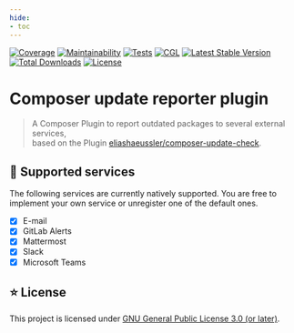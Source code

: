 ```yaml
---
hide:
- toc
---
```


[![Coverage](https://codecov.io/gh/eliashaeussler/composer-update-reporter/branch/master/graph/badge.svg?token=4GZI1QWP5X)](https://codecov.io/gh/eliashaeussler/composer-update-reporter)
[![Maintainability](https://api.codeclimate.com/v1/badges/06d55184455feeee3652/maintainability)](https://codeclimate.com/github/eliashaeussler/composer-update-reporter/maintainability)
[![Tests](https://github.com/eliashaeussler/composer-update-reporter/actions/workflows/tests.yaml/badge.svg)](https://github.com/eliashaeussler/composer-update-reporter/actions/workflows/tests.yaml)
[![CGL](https://github.com/eliashaeussler/composer-update-reporter/actions/workflows/cgl.yaml/badge.svg)](https://github.com/eliashaeussler/composer-update-reporter/actions/workflows/cgl.yaml)
[![Latest Stable Version](http://poser.pugx.org/eliashaeussler/composer-update-reporter/v)](https://packagist.org/packages/eliashaeussler/composer-update-reporter)
[![Total Downloads](http://poser.pugx.org/eliashaeussler/composer-update-reporter/downloads)](https://packagist.org/packages/eliashaeussler/composer-update-reporter)
[![License](http://poser.pugx.org/eliashaeussler/composer-update-reporter/license)](license.md)

# Composer update reporter plugin

> A Composer Plugin to report outdated packages to several external services,<br>
> based on the Plugin [eliashaeussler/composer-update-check](https://packagist.org/packages/eliashaeussler/composer-update-check).

## :rocket: Supported services

The following services are currently natively supported. You are free to implement your own
service or unregister one of the default ones.

* [x] E-mail
* [x] GitLab Alerts
* [x] Mattermost
* [x] Slack
* [x] Microsoft Teams

## :star: License

This project is licensed under
[GNU General Public License 3.0 (or later)](license.md).
